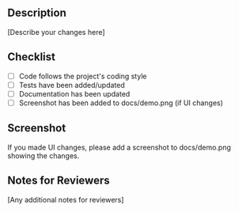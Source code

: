 ## Description
[Describe your changes here]

## Checklist
- [ ] Code follows the project's coding style
- [ ] Tests have been added/updated
- [ ] Documentation has been updated
- [ ] Screenshot has been added to docs/demo.png (if UI changes)

## Screenshot
If you made UI changes, please add a screenshot to docs/demo.png showing the changes.

## Notes for Reviewers
[Any additional notes for reviewers]
